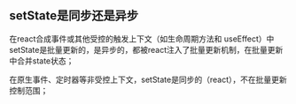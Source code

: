 ## setState是同步还是异步

在react合成事件或其他受控的触发上下文（如生命周期方法和 useEffect）中setState是批量更新的，是异步的，都被react注入了批量更新机制，在批量更新中合并state状态；

在原生事件、定时器等非受控上下文，setState是同步的（react），不在批量更新控制范围；
